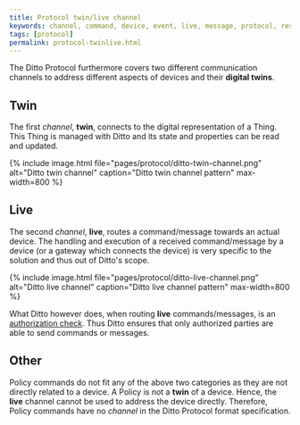 ```yaml
---
title: Protocol twin/live channel
keywords: channel, command, device, event, live, message, protocol, response, twin
tags: [protocol]
permalink: protocol-twinlive.html
---
```


The Ditto Protocol furthermore covers two different communication channels to address different aspects of devices and 
their **digital twins**.

## Twin

The first *channel*, **twin**, connects to the digital representation of a Thing.
This Thing is managed with Ditto and its state and properties can be read and updated.

{% include image.html file="pages/protocol/ditto-twin-channel.png" alt="Ditto twin channel" caption="Ditto twin channel pattern" max-width=800 %}

## Live

The second *channel*, **live**, routes a command/message towards an actual device.
The handling and execution of a received command/message by a device (or a gateway which connects the device) is very 
specific to the solution and thus out of Ditto's scope.

{% include image.html file="pages/protocol/ditto-live-channel.png" alt="Ditto live channel" caption="Ditto live channel pattern" max-width=800 %}

What Ditto however does, when routing **live** commands/messages, is an [authorization check](basic-auth.html).
Thus Ditto ensures that only authorized parties are able to send commands or messages.

## Other

Policy commands do not fit any of the above two categories as they are not directly related to a device. A Policy is 
not a **twin** of a device. Hence, the **live** channel cannot be used to address the device directly.
Therefore, Policy commands have no *channel* in the Ditto Protocol format specification.   
